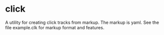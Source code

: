 click
=====

A utility for creating click tracks from markup. The markup is yaml. 
See the file example.clk for markup format and features.


